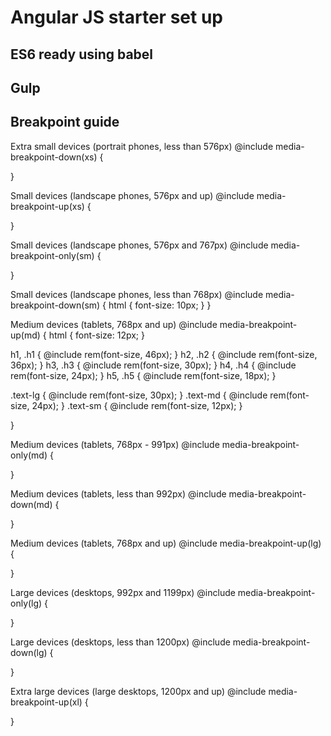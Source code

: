 # Angular JS starter set up

## ES6 ready using babel
## Gulp

## Breakpoint guide

Extra small devices (portrait phones, less than 576px)
@include media-breakpoint-down(xs) {  

}

Small devices (landscape phones, 576px and up)
@include media-breakpoint-up(xs) {  

}

Small devices (landscape phones, 576px and 767px)
@include media-breakpoint-only(sm) {
  
}

Small devices (landscape phones, less than 768px)
@include media-breakpoint-down(sm) { 
  html {
    font-size: 10px;
  }
}


Medium devices (tablets, 768px and up)
@include media-breakpoint-up(md) { 
  html {
    font-size: 12px;
  }

  h1, .h1 { @include rem(font-size, 46px); }
  h2, .h2 { @include rem(font-size, 36px); }
  h3, .h3 { @include rem(font-size, 30px); } 
  h4, .h4 { @include rem(font-size, 24px); }
  h5, .h5 { @include rem(font-size, 18px); }

  .text-lg { @include rem(font-size, 30px); } 
  .text-md { @include rem(font-size, 24px); }
  .text-sm { @include rem(font-size, 12px); }

}

Medium devices (tablets, 768px - 991px)
@include media-breakpoint-only(md) { 

}

Medium devices (tablets, less than 992px)
@include media-breakpoint-down(md) {  

}


Medium devices (tablets, 768px and up)
@include media-breakpoint-up(lg) {  

}

Large devices (desktops, 992px and 1199px)
@include media-breakpoint-only(lg) {  

}

Large devices (desktops, less than 1200px)
@include media-breakpoint-down(lg) {

}


Extra large devices (large desktops, 1200px and up)
@include media-breakpoint-up(xl) { 

}
